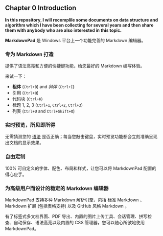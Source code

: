 ## Chapter 0 Introduction ##

**In this repository, I will recomplile some documents on data structure and algorithm which I have been collecting  for several years and then share them with anybody who are also interested in this topic.**

**MarkdownPad** 是 Windows 平台上一个功能完善的 Markdown 编辑器。

### 专为 Markdown 打造 ###

提供了语法高亮和方便的快捷键功能，给您最好的 Markdown 编写体验。

来试一下：

- **粗体** (`Ctrl+B`) and *斜体* (`Ctrl+I`)
- 引用 (`Ctrl+Q`)
- 代码块 (`Ctrl+K`)
- 标题 1, 2, 3 (`Ctrl+1`, `Ctrl+2`, `Ctrl+3`)
- 列表 (`Ctrl+U` and `Ctrl+Shift+O`)

### 实时预览，所见即所得 ###

无需猜测您的 [语法](http://markdownpad.com) 是否正确；每当您敲击键盘，实时预览功能都会立刻准确呈现出文档的显示效果。

### 自由定制 ###
 
100% 可自定义的字体、配色、布局和样式，让您可以将 MarkdownPad 配置的得心应手。

### 为高级用户而设计的稳定的 Markdown 编辑器 ###
 
 MarkdownPad 支持多种 Markdown 解析引擎，包括 标准 Markdown 、 Markdown 扩展 (包括表格支持) 以及 GitHub 风格 Markdown 。
 
 有了标签式多文档界面、PDF 导出、内置的图片上传工具、会话管理、拼写检查、自动保存、语法高亮以及内置的 CSS 管理器，您可以随心所欲地使用 MarkdownPad。
